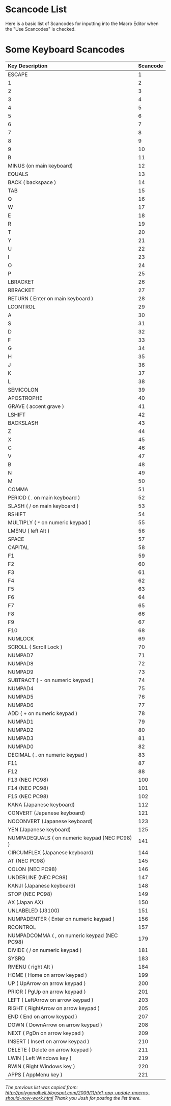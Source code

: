 # Scancode List #

Here is a basic list of Scancodes for inputting into the Macro Editor when the "Use Scancodes" is checked.


# Some Keyboard Scancodes #

| **Key Description** | **Scancode** |
|:--------------------|:-------------|
| ESCAPE              | 1            |
| 1                   | 2            |
| 2                   | 3            |
| 3                   | 4            |
| 4                   | 5            |
| 5                   | 6            |
| 6                   | 7            |
| 7                   | 8            |
| 8                   | 9            |
| 9                   | 10           |
| B                   | 11           |
| MINUS (on main keyboard) | 12           |
| EQUALS              | 13           |
| BACK ( backspace )  | 14           |
| TAB                 | 15           |
| Q                   | 16           |
| W                   | 17           |
| E                   | 18           |
| R                   | 19           |
| T                   | 20           |
| Y                   | 21           |
| U                   | 22           |
| I                   | 23           |
| O                   | 24           |
| P                   | 25           |
| LBRACKET            | 26           |
| RBRACKET            | 27           |
| RETURN ( Enter on main keyboard ) | 28           |
| LCONTROL            | 29           |
| A                   | 30           |
| S                   | 31           |
| D                   | 32           |
| F                   | 33           |
| G                   | 34           |
| H                   | 35           |
| J                   | 36           |
| K                   | 37           |
| L                   | 38           |
| SEMICOLON           | 39           |
| APOSTROPHE          | 40           |
| GRAVE ( accent grave ) | 41           |
| LSHIFT              | 42           |
| BACKSLASH           | 43           |
| Z                   | 44           |
| X                   | 45           |
| C                   | 46           |
| V                   | 47           |
| B                   | 48           |
| N                   | 49           |
| M                   | 50           |
| COMMA               | 51           |
| PERIOD ( . on main keyboard ) | 52           |
| SLASH ( / on main keyboard ) | 53           |
| RSHIFT              | 54           |
| MULTIPLY ( `*` on numeric keypad ) | 55           |
| LMENU ( left Alt )  | 56           |
| SPACE               | 57           |
| CAPITAL             | 58           |
| F1                  | 59           |
| F2                  | 60           |
| F3                  | 61           |
| F4                  | 62           |
| F5                  | 63           |
| F6                  | 64           |
| F7                  | 65           |
| F8                  | 66           |
| F9                  | 67           |
| F10                 | 68           |
| NUMLOCK             | 69           |
| SCROLL ( Scroll Lock ) | 70           |
| NUMPAD7             | 71           |
| NUMPAD8             | 72           |
| NUMPAD9             | 73           |
| SUBTRACT ( - on numeric keypad ) | 74           |
| NUMPAD4             | 75           |
| NUMPAD5             | 76           |
| NUMPAD6             | 77           |
| ADD ( + on numeric keypad ) | 78           |
| NUMPAD1             | 79           |
| NUMPAD2             | 80           |
| NUMPAD3             | 81           |
| NUMPAD0             | 82           |
| DECIMAL ( . on numeric keypad ) | 83           |
| F11                 | 87           |
| F12                 | 88           |
| F13 (NEC PC98)      | 100          |
| F14 (NEC PC98)      | 101          |
| F15 (NEC PC98)      | 102          |
| KANA (Japanese keyboard) | 112          |
| CONVERT (Japanese keyboard) | 121          |
| NOCONVERT (Japanese keyboard) | 123          |
| YEN (Japanese keyboard) | 125          |
| NUMPADEQUALS ( on numeric keypad (NEC PC98) ) | 141          |
| CIRCUMFLEX (Japanese keyboard) | 144          |
| AT (NEC PC98)       | 145          |
| COLON (NEC PC98)    | 146          |
| UNDERLINE (NEC PC98) | 147          |
| KANJI (Japanese keyboard) | 148          |
| STOP (NEC PC98)     | 149          |
| AX (Japan AX)       | 150          |
| UNLABELED (J3100)   | 151          |
| NUMPADENTER ( Enter on numeric keypad ) | 156          |
| RCONTROL            | 157          |
| NUMPADCOMMA ( , on numeric keypad (NEC PC98) | 179          |
| DIVIDE ( / on numeric keypad ) | 181          |
| SYSRQ               | 183          |
| RMENU ( right Alt ) | 184          |
| HOME ( Home on arrow keypad ) | 199          |
| UP ( UpArrow on arrow keypad ) | 200          |
| PRIOR ( PgUp on arrow keypad ) | 201          |
| LEFT ( LeftArrow on arrow keypad ) | 203          |
| RIGHT ( RightArrow on arrow keypad ) | 205          |
| END ( End on arrow keypad ) | 207          |
| DOWN ( DownArrow on arrow keypad ) | 208          |
| NEXT ( PgDn on arrow keypad ) | 209          |
| INSERT ( Insert on arrow keypad ) | 210          |
| DELETE ( Delete on arrow keypad ) | 211          |
| LWIN ( Left Windows key ) | 219          |
| RWIN ( Right Windows key ) | 220          |
| APPS ( AppMenu key ) | 221          |

_The previous list was copied from: http://polygonalhell.blogspot.com/2009/11/dx1-app-update-macros-should-now-work.html Thank you Josh for posting the list there._
